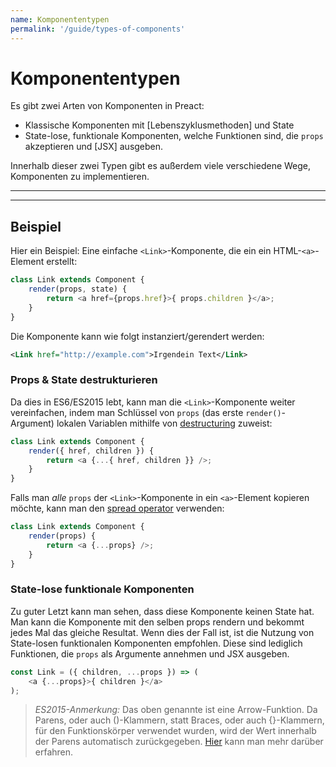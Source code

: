 ```yaml
---
name: Komponententypen
permalink: '/guide/types-of-components'
---
```


# Komponententypen

Es gibt zwei Arten von Komponenten in Preact:

- Klassische Komponenten mit [Lebenszyklusmethoden] und State
- State-lose, funktionale Komponenten, welche Funktionen sind, die `props` akzeptieren und [JSX] ausgeben.

Innerhalb dieser zwei Typen gibt es außerdem viele verschiedene Wege, Komponenten zu implementieren.

---

<div><toc></toc></div>

---

## Beispiel

 Hier ein Beispiel: Eine einfache `<Link>`-Komponente, die ein ein HTML-`<a>`-Element erstellt:

```js
class Link extends Component {
	render(props, state) {
		return <a href={props.href}>{ props.children }</a>;
	}
}
```

Die Komponente kann wie folgt instanziert/gerendert werden:

```xml
<Link href="http://example.com">Irgendein Text</Link>
```


### Props & State destrukturieren

Da dies in ES6/ES2015 lebt, kann man die `<Link>`-Komponente weiter vereinfachen, indem man Schlüssel von `props` (das erste `render()`-Argument) lokalen Variablen mithilfe von [destructuring](https://github.com/lukehoban/es6features#destructuring) zuweist:

```js
class Link extends Component {
	render({ href, children }) {
		return <a {...{ href, children }} />;
	}
}
```

Falls man _alle_ `props` der `<Link>`-Komponente in ein `<a>`-Element kopieren möchte, kann man den [spread operator](https://developer.mozilla.org/en-US/docs/Web/JavaScript/Reference/Operators/Spread_operator) verwenden:

```js
class Link extends Component {
	render(props) {
		return <a {...props} />;
	}
}
```


### State-lose funktionale Komponenten

Zu guter Letzt kann man sehen, dass diese Komponente keinen State hat. Man kann die Komponente mit den selben props rendern und bekommt jedes Mal das gleiche Resultat. Wenn dies der Fall ist, ist die Nutzung von State-losen funktionalen Komponenten empfohlen. Diese sind lediglich Funktionen, die `props` als Argumente annehmen und JSX ausgeben.

```js
const Link = ({ children, ...props }) => (
	<a {...props}>{ children }</a>
);
```

> *ES2015-Anmerkung:* Das oben genannte ist eine Arrow-Funktion. Da Parens, oder auch ()-Klammern, statt Braces, oder auch {}-Klammern, für den Funktionskörper verwendet wurden, wird der Wert innerhalb der Parens automatisch zurückgegeben. [Hier](https://github.com/likehoban/es6features#arrow) kann man mehr darüber erfahren.
